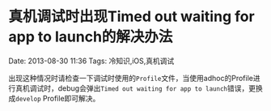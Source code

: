 # 真机调试时出现Timed out waiting for app to launch的解决办法
Date: 2013-08-30 11:36
Tags: 冷知识,iOS,真机调试

出现这种情况时请检查一下调试时使用的`Profile`文件，当使用adhoc的Profile进行真机调试时，debug会弹出`Timed out waiting for app to launch`错误，更换成`develop` Profile即可解决。